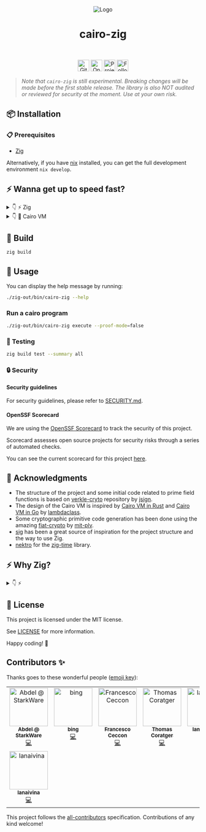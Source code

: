 <!-- markdownlint-disable MD033 -->
<!-- markdownlint-disable MD041 -->
<p align="center">
  <img src="https://github.com/keep-starknet-strange/cairo-zig/blob/main/docs/kit/logo/starknet-zig-logo.png?raw=true" alt="Logo"/>
  <h1 align="center">cairo-zig</h1>
</p>

<div align="center">
<br />

<a href="https://github.com/keep-starknet-strange/cairo-zig/actions/workflows/test.yml"><img alt="GitHub Workflow Status (with event)" src="https://img.shields.io/github/actions/workflow/status/keep-starknet-strange/cairo-zig/test.yml?style=for-the-badge" height=30></a>
<a href="https://securityscorecards.dev/viewer/?uri=github.com/keep-starknet-strange/cairo-zig"><img alt="OpenSSF Scorecard Report" src="https://img.shields.io/ossf-scorecard/github.com/keep-starknet-strange/cairo-zig?label=openssf%20scorecard&style=for-the-badge" height=30></a>
<a href="https://github.com/keep-starknet-strange/cairo-zig/blob/main/LICENSE"><img src="https://img.shields.io/github/license/keep-starknet-strange/cairo-zig.svg?style=for-the-badge" alt="Project license" height="30"></a>
<a href="https://twitter.com/StarknetZig"><img src="https://img.shields.io/twitter/follow/StarknetZig?style=for-the-badge&logo=twitter" alt="Follow StarknetZig on Twitter" height="30"></a>

</div>

> _Note that `cairo-zig` is still experimental. Breaking changes will be made before the first stable release. The library is also NOT audited or reviewed for security at the moment. Use at your own risk._

## 📦 Installation

### 📋 Prerequisites

- [Zig](https://ziglang.org/)

Alternatively, if you have [nix](https://nixos.org/) installed, you can get the full development environment `nix develop`.

## ⚡ Wanna get up to speed fast?

<details>
  <summary>👇 ⚡ Zig </summary>

- [Zig language reference](https://ziglang.org/documentation/master/)
- [Zig Learn](https://ziglearn.org/)
- [Ziglings](https://ziglings.org/)

</details>

<details>
  <summary>👇 🐺 Cairo VM </summary>

- [Cairo Whitepaper](https://eprint.iacr.org/2021/1063.pdf)
- [OG Cairo VM in Python](https://github.com/starkware-libs/cairo-lang/tree/master/src/starkware/cairo/lang/vm)
- [Cairo VM in Rust](https://github.com/lambdaclass/cairo-vm)
- [Cairo VM in Go](https://github.com/lambdaclass/cairo-vm_in_go)

</details>

## 🔧 Build

```bash
zig build
```

## 🤖 Usage

You can display the help message by running:

```bash
./zig-out/bin/cairo-zig --help
```

### Run a cairo program

```bash
./zig-out/bin/cairo-zig execute --proof-mode=false
```

### 🧪 Testing

```bash
zig build test --summary all
```

### 🔒 Security

#### Security guidelines

For security guidelines, please refer to [SECURITY.md](docs/SECURITY.md).

#### OpenSSF Scorecard

We are using the [OpenSSF Scorecard](https://securityscorecards.dev/) to track the security of this project.

Scorecard assesses open source projects for security risks through a series of automated checks.

You can see the current scorecard for this project [here](https://securityscorecards.dev/viewer/?uri=github.com/keep-starknet-strange/cairo-zig).

## 🙏 Acknowledgments

- The structure of the project and some initial code related to prime field functions is based on [verkle-cryto](https://github.com/jsign/verkle-crypto) repository by [jsign](https://github.com/jsign).
- The design of the Cairo VM is inspired by [Cairo VM in Rust](https://github.com/lambdaclass/cairo-vm) and [Cairo VM in Go](https://github.com/lambdaclass/cairo-vm_in_go) by [lambdaclass](https://lambdaclass.com/).
- Some cryptographic primitive code generation has been done using the amazing [fiat-crypto](https://github.com/mit-plv/fiat-crypto) by [mit-plv](https://github.com/mit-plv).
- [sig](https://github.com/Syndica/sig) has been a great source of inspiration for the project structure and the way to use Zig.
- [nektro](https://github.com/nektro/) for the [zig-time](https://github.com/nektro/zig-time) library.

## ⚡ Why Zig?

<details>
  <summary>👇 ⚡ </summary>

Choosing Zig for a third implementation of the Cairo VM brings several advantages, offering a unique blend of features not entirely covered by the existing Rust and Go implementations.

### 1. Simplicity and Readability

Zig aims for simplicity and clarity, enabling developers to read and understand the code quickly. It omits certain features like classes and exceptions to keep the language simple, which can be particularly useful for a VM where performance and maintainability are key.

### 2. Performance

Zig compiles to highly efficient native code, similar to Rust, making it an excellent choice for computationally-intensive tasks. The language's design gives the programmer direct control over memory and CPU, without unnecessary abstractions.

### 3. Explicit Control with Safety Features

Zig provides an environment where you have explicit control over memory allocation, similar to C and C++. While this does mean you're responsible for managing memory yourself, Zig offers certain safety features to catch common errors, like undefined behavior, during compile time or by providing runtime checks. This approach allows for a blend of performance and safety, making it a suitable choice for a VM where you often need fine-grained control.

### 4. C Interoperability

Zig offers first-class C interoperability without requiring any bindings or wrappers. This feature can be a game-changer for integrating with existing technologies.

### 5. Flexibility

Zig's comptime (compile-time) features offer powerful metaprogramming capabilities. This allows for expressive yet efficient code, as you can generate specialized routines at compile-time, reducing the need for runtime polymorphism.

### 6. Minimal Dependencies

Zig aims to reduce dependencies to a minimum, which could simplify the deployment and distribution of Cairo VM. This is particularly advantageous for systems that require high-reliability or have limited resources.

### 7. Community and Ecosystem

Although younger than Rust and Go, Zig's community is enthusiastic and rapidly growing. Adopting Zig at this stage means you can be a significant contributor to its ecosystem.

By choosing Zig for the third implementation of Cairo VM, we aim to leverage these features to build a high-performance, reliable, and maintainable virtual machine.

</details>

## 📄 License

This project is licensed under the MIT license.

See [LICENSE](LICENSE) for more information.

Happy coding! 🎉

## Contributors ✨

Thanks goes to these wonderful people ([emoji key](https://allcontributors.org/docs/en/emoji-key)):

<!-- ALL-CONTRIBUTORS-LIST:START - Do not remove or modify this section -->
<!-- prettier-ignore-start -->
<!-- markdownlint-disable -->
<table>
  <tbody>
    <tr>
      <td align="center" valign="top" width="14.28%"><a href="https://github.com/abdelhamidbakhta"><img src="https://avatars.githubusercontent.com/u/45264458?v=4?s=100" width="100px;" alt="Abdel @ StarkWare "/><br /><sub><b>Abdel @ StarkWare </b></sub></a><br /><a href="https://github.com/keep-starknet-strange/cairo-zig/commits?author=abdelhamidbakhta" title="Code">💻</a></td>
      <td align="center" valign="top" width="14.28%"><a href="https://bingcicle.github.io/"><img src="https://avatars.githubusercontent.com/u/25565268?v=4?s=100" width="100px;" alt="bing"/><br /><sub><b>bing</b></sub></a><br /><a href="https://github.com/keep-starknet-strange/cairo-zig/commits?author=bingcicle" title="Code">💻</a></td>
      <td align="center" valign="top" width="14.28%"><a href="https://ceccon.me/"><img src="https://avatars.githubusercontent.com/u/282580?v=4?s=100" width="100px;" alt="Francesco Ceccon"/><br /><sub><b>Francesco Ceccon</b></sub></a><br /><a href="https://github.com/keep-starknet-strange/cairo-zig/commits?author=fracek" title="Code">💻</a></td>
      <td align="center" valign="top" width="14.28%"><a href="https://github.com/tcoratger"><img src="https://avatars.githubusercontent.com/u/60488569?v=4?s=100" width="100px;" alt="Thomas Coratger"/><br /><sub><b>Thomas Coratger</b></sub></a><br /><a href="https://github.com/keep-starknet-strange/cairo-zig/commits?author=tcoratger" title="Code">💻</a></td>
      <td align="center" valign="top" width="14.28%"><a href="https://github.com/lambda-0x"><img src="https://avatars.githubusercontent.com/u/87354252?v=4?s=100" width="100px;" alt="lambda-0x"/><br /><sub><b>lambda-0x</b></sub></a><br /><a href="https://github.com/keep-starknet-strange/cairo-zig/commits?author=lambda-0x" title="Code">💻</a></td>
      <td align="center" valign="top" width="14.28%"><a href="https://nils-mathieu.fr/"><img src="https://avatars.githubusercontent.com/u/80390054?v=4?s=100" width="100px;" alt="Nils"/><br /><sub><b>Nils</b></sub></a><br /><a href="https://github.com/keep-starknet-strange/cairo-zig/commits?author=nils-mathieu" title="Code">💻</a></td>
      <td align="center" valign="top" width="14.28%"><a href="https://github.com/jobez"><img src="https://avatars.githubusercontent.com/u/615197?v=4?s=100" width="100px;" alt="johann bestowrous"/><br /><sub><b>johann bestowrous</b></sub></a><br /><a href="https://github.com/keep-starknet-strange/cairo-zig/commits?author=jobez" title="Code">💻</a></td>
    </tr>
    <tr>
      <td align="center" valign="top" width="14.28%"><a href="https://github.com/lana-shanghai"><img src="https://avatars.githubusercontent.com/u/31368580?v=4?s=100" width="100px;" alt="lanaivina"/><br /><sub><b>lanaivina</b></sub></a><br /><a href="https://github.com/keep-starknet-strange/cairo-zig/commits?author=lana-shanghai" title="Code">💻</a></td>
    </tr>
  </tbody>
</table>

<!-- markdownlint-restore -->
<!-- prettier-ignore-end -->

<!-- ALL-CONTRIBUTORS-LIST:END -->

This project follows the [all-contributors](https://github.com/all-contributors/all-contributors) specification. Contributions of any kind welcome!
